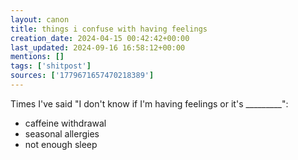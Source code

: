 ```yaml
---
layout: canon
title: things i confuse with having feelings
creation_date: 2024-04-15 00:42:42+00:00
last_updated: 2024-09-16 16:58:12+00:00
mentions: []
tags: ['shitpost']
sources: ['1779671657470218389']
---
```


Times I've said "I don't know if I'm having feelings or it's _________":

- caffeine withdrawal
- seasonal allergies
- not enough sleep
